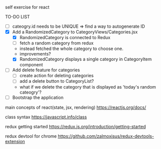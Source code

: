 self exercise for react

TO-DO LIST
- [ ] cateogry.id needs to be UNIQUE => find a way to autogenerate ID
- [X] Add a RandomizedCategory to CategoryViews/Categories.jsx
  - [X] RandomizedCategory is connected to Redux
  - [ ] fetch a random category from redux
  - instead fetched the whole category to choose one.
  - improvements?
  - [X] RandomizedCategory displays a single category in CategoryItem component
- [ ] Add delete feature for categories
  - [ ] create action for deleting categories
  - [ ] add a delete button to CategoryList?
  - what if we delete the category that is displayed as 'today's random cateogry'?
- [ ] Bootstrap the application

main concepts of react(state, jsx, rendering)
https://reactjs.org/docs/

class syntax
https://javascript.info/class

redux getting started
https://redux.js.org/introduction/getting-started

redux devtool for chrome
https://github.com/zalmoxisus/redux-devtools-extension
